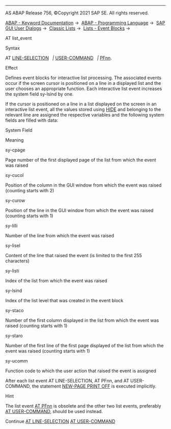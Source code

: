   

* * *

AS ABAP Release 756, ©Copyright 2021 SAP SE. All rights reserved.

[ABAP - Keyword Documentation](javascript:call_link\('abenabap.htm'\)) →  [ABAP - Programming Language](javascript:call_link\('abenabap_reference.htm'\)) →  [SAP GUI User Dialogs](javascript:call_link\('abenabap_screens.htm'\)) →  [Classic Lists](javascript:call_link\('abenabap_dynpro_list.htm'\)) →  [Lists - Event Blocks](javascript:call_link\('abenabap_lists_interactive.htm'\)) → 

AT list\_event

Syntax

AT [LINE-SELECTION](javascript:call_link\('abapat_line-selection.htm'\))
  *|* [USER-COMMAND](javascript:call_link\('abapat_user-command.htm'\))
  *|* [PFnn](javascript:call_link\('abapat_pfnn.htm'\)).

Effect

Defines event blocks for interactive list processing. The associated events occur if the screen cursor is positioned on a line in a displayed list and the user chooses an appropriate function. Each interactive list event increases the system field sy-lsind by one.

If the cursor is positioned on a line in a list displayed on the screen in an interactive list event, all the values stored using [HIDE](javascript:call_link\('abaphide.htm'\)) and belonging to the relevant line are assigned the respective variables and the following system fields are filled with data:

System Field

Meaning

sy-cpage

Page number of the first displayed page of the list from which the event was raised

sy-cucol

Position of the column in the GUI window from which the event was raised (counting starts with 2)

sy-curow

Position of the line in the GUI window from which the event was raised (counting starts with 1)

sy-lilli

Number of the line from which the event was raised

sy-lisel

Content of the line that raised the event (is limited to the first 255 characters)

sy-listi

Index of the list from which the event was raised

sy-lsind

Index of the list level that was created in the event block

sy-staco

Number of the first column displayed in the list from which the event was raised (counting starts with 1)

sy-staro

Number of the first line of the first page displayed of the list from which the event was raised (counting starts with 1)

sy-ucomm

Function code to which the user action that raised the event is assigned

After each list event AT LINE-SELECTION, AT PFnn, and AT USER-COMMAND, the statement [NEW-PAGE PRINT OFF](javascript:call_link\('abapnew-page_print.htm'\)) is executed implicitly.

Hint

The list event [AT PFnn](javascript:call_link\('abapat_pfnn.htm'\)) is obsolete and the other two list events, preferably [AT USER-COMMAND](javascript:call_link\('abapat_user-command.htm'\)), should be used instead.

Continue
[AT LINE-SELECTION](javascript:call_link\('abapat_line-selection.htm'\))
[AT USER-COMMAND](javascript:call_link\('abapat_user-command.htm'\))